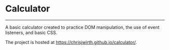 # Calculator
<hr>

A basic calculator created to practice DOM manipulation, the use of event listeners, and basic CSS.

The project is hosted at https://chrisjwirth.github.io/calculator/.

